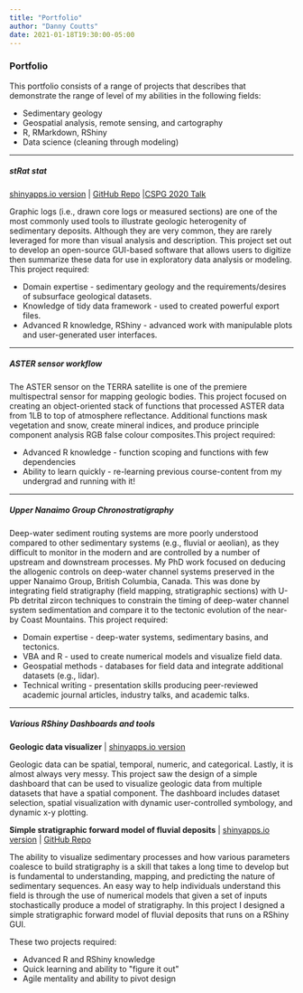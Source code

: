 ```yaml
---
title: "Portfolio"
author: "Danny Coutts"
date: 2021-01-18T19:30:00-05:00
---
```


### Portfolio

This portfolio consists of a range of projects that describes that demonstrate the range of level of my abilities in the following fields:
- Sedimentary geology
- Geospatial analysis, remote sensing, and cartography
- R, RMarkdown, RShiny
- Data science (cleaning through modeling)

-----

##### stRat stat 
[shinyapps.io version](https://activemargins.shinyapps.io/stRat_stat/) | [GitHub Repo](https://github.com/ActiveMargins/stRatstat) |[CSPG 2020 Talk](https://www.youtube.com/watch?v=4cbkrBNZ2o4&ab_channel=CptCatastrophe) 

Graphic logs (i.e., drawn core logs or measured sections) are one of the most commonly used tools to illustrate geologic heterogenity of sedimentary deposits. Although they are very common, they are rarely leveraged for more than visual analysis and description. This project set out to develop an open-source GUI-based software that allows users to digitize then summarize these data for use in exploratory data analysis or modeling.
This project required:
 - Domain expertise - sedimentary geology and the requirements/desires of subsurface geological datasets.
 - Knowledge of tidy data framework - used to created powerful export files. 
 - Advanced R knowledge, RShiny - advanced work with manipulable plots and user-generated user interfaces.

-----

##### ASTER sensor workflow
The ASTER sensor on the TERRA satellite is one of the premiere multispectral sensor for mapping geologic bodies. This project focused on creating an object-oriented stack of functions that processed ASTER data from 1LB to top of atmosphere reflectance. Additional functions mask vegetation and snow, create mineral indices, and produce principle component analysis RGB false colour composites.This project required:
 - Advanced R knowledge - function scoping and functions with few dependencies
 - Ability to learn quickly - re-learning previous course-content from my undergrad and running with it!

-----

##### Upper Nanaimo Group Chronostratigraphy
Deep-water sediment routing systems are more poorly understood compared to other sedimentary systems (e.g., fluvial or aeolian), as they difficult to monitor in the modern and are controlled by a number of upstream and downstream processes. My PhD work focused on deducing the allogenic controls on deep-water channel systems preserved in the upper Nanaimo Group, British Columbia, Canada. This was done by integrating field stratigraphy (field mapping, stratigraphic sections) with U-Pb detrital zircon techniques to constrain the timing of deep-water channel system sedimentation and compare it to the tectonic evolution of the near-by Coast Mountains. 
This project required:
 - Domain expertise - deep-water systems, sedimentary basins, and tectonics.
 - VBA and R - used to create numerical models and visualize field data. 
 - Geospatial methods - databases for field data and integrate additional datasets (e.g., lidar).
 - Technical writing - presentation skills producing peer-reviewed academic journal articles, industry talks, and academic talks.

-----
 
##### Various RShiny Dashboards and tools
**Geologic data visualizer** | [shinyapps.io version](https://activemargins.shinyapps.io/till_data_exploration/)

Geologic data can be spatial, temporal, numeric, and categorical. Lastly, it is almost always very messy. This project saw the design of a simple dashboard that can be used to visualize geologic data from multiple datasets that have a spatial component. The dashboard includes dataset selection, spatial visualization with dynamic user-controlled symbology, and dynamic x-y plotting.

**Simple stratigraphic forward model of fluvial deposits** | [shinyapps.io version](https://activemargins.shinyapps.io/FluvialStratApp/) | [GitHub Repo](https://github.com/ActiveMargins/FluvialStratSim)

The ability to visualize sedimentary processes and how various parameters coalesce to build stratigraphy is a skill that takes a long time to develop but is fundamental to understanding, mapping, and predicting the nature of sedimentary sequences. An easy way to help individuals understand this field is through the use of numerical models that given a set of inputs stochastically produce a model of stratigraphy. In this project I designed a simple stratigraphic forward model of fluvial deposits that runs on a RShiny GUI. 

These two projects required:
 - Advanced R and RShiny knowledge
 - Quick learning and ability to "figure it out"
 - Agile mentality and ability to pivot design